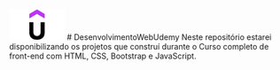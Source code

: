 <img style="width: 100px" src="/assets/Udemy-Logo.png">
# DesenvolvimentoWebUdemy
Neste repositório estarei disponibilizando os projetos que construí durante o Curso completo de front-end com HTML, CSS, Bootstrap e JavaScript.
